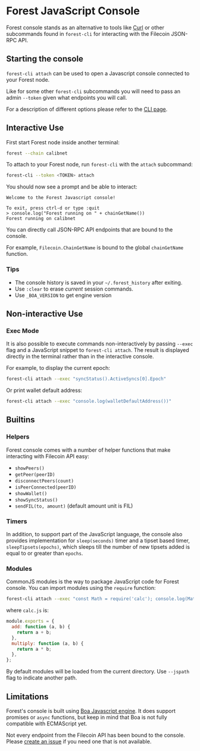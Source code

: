 # Forest JavaScript Console

Forest console stands as an alternative to tools like
[Curl](https://github.com/curl/curl) or other subcommands found in `forest-cli`
for interacting with the Filecoin JSON-RPC API.

## Starting the console

`forest-cli attach` can be used to open a Javascript console connected to your
Forest node.

Like for some other `forest-cli` subcommands you will need to pass an admin
`--token` given what endpoints you will call.

For a description of different options please refer to the
[CLI page](./cli.md).

## Interactive Use

First start Forest node inside another terminal:

```bash
forest --chain calibnet
```

To attach to your Forest node, run `forest-cli` with the `attach` subcommand:

```bash
forest-cli --token <TOKEN> attach
```

You should now see a prompt and be able to interact:

```
Welcome to the Forest Javascript console!

To exit, press ctrl-d or type :quit
> console.log("Forest running on " + chainGetName())
Forest running on calibnet
```

You can directly call JSON-RPC API endpoints that are bound to the console.

For example, `Filecoin.ChainGetName` is bound to the global `chainGetName`
function.

### Tips

- The console history is saved in your `~/.forest_history` after exiting.
- Use `:clear` to erase _current_ session commands.
- Use `_BOA_VERSION` to get engine version

## Non-interactive Use

### Exec Mode

It is also possible to execute commands non-interactively by passing `--exec`
flag and a JavaScript snippet to `forest-cli attach`. The result is displayed
directly in the terminal rather than in the interactive console.

For example, to display the current epoch:

```bash
forest-cli attach --exec "syncStatus().ActiveSyncs[0].Epoch"
```

Or print wallet default address:

```bash
forest-cli attach --exec "console.log(walletDefaultAddress())"
```

## Builtins

### Helpers

Forest console comes with a number of helper functions that make interacting
with Filecoin API easy:

- `showPeers()`
- `getPeer(peerID)`
- `disconnectPeers(count)`
- `isPeerConnected(peerID)`
- `showWallet()`
- `showSyncStatus()`
- `sendFIL(to, amount)` (default amount unit is FIL)

### Timers

In addition, to support part of the JavaScript language, the console also
provides implementation for `sleep(seconds)` timer and a tipset based timer,
`sleepTipsets(epochs)`, which sleeps till the number of new tipsets added is
equal to or greater than `epochs`.

### Modules

CommonJS modules is the way to package JavaScript code for Forest console. You
can import modules using the `require` function:

```bash
forest-cli attach --exec "const Math = require('calc'); console.log(Math.add(39,3))"
```

where `calc.js` is:

```javascript
module.exports = {
  add: function (a, b) {
    return a + b;
  },
  multiply: function (a, b) {
    return a * b;
  },
};
```

By default modules will be loaded from the current directory. Use `--jspath`
flag to indicate another path.

## Limitations

Forest's console is built using
[Boa Javascript engine](https://github.com/boa-dev/boa). It does support
promises or `async` functions, but keep in mind that Boa is not fully compatible
with ECMAScript yet.

Not every endpoint from the Filecoin API has been bound to the console. Please
[create an issue](https://github.com/ChainSafe/forest/issues) if you need one
that is not available.

